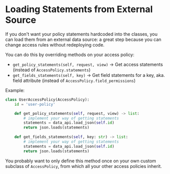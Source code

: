 # Loading Statements from External Source

If you don't want your policy statements hardcoded into the classes, you can load them from an external data source: 
a great step because you can change access rules without redeploying code. 

You can do this by overriding methods on your access policy:
* `get_policy_statements(self, request, view)` -> Get access statements (instead of `AccessPolicy.statements`)
* `get_fields_statements(self, key)` -> Get field statements for a key, aka. field attribute (instead of `AccessPolicy.field_permissions`)

Example:
```python
class UserAccessPolicy(AccessPolicy):
    id = 'user-policy'

    def get_policy_statements(self, request, view) -> list:
        # implement your way of getting statements
        statements = data_api.load_json(self.id)
        return json.loads(statements)
    
    def get_fields_statements(self, key: str) -> list:
        # implement your way of getting statements
        statements = data_api.load_json(self.id)
        return json.loads(statements)
```

You probably want to only define this method once on your own custom subclass of `AccessPolicy`, from which all your other access policies inherit.
